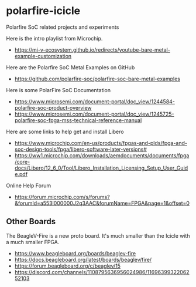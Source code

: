 # polarfire-icicle
Polarfire SoC related projects and experiments

Here is the intro playlist from Microchip.

* https://mi-v-ecosystem.github.io/redirects/youtube-bare-metal-example-customization

Here are the Polarfire SoC Metal Examples on GitHub

* https://github.com/polarfire-soc/polarfire-soc-bare-metal-examples

Here is some PolarFire SoC Documentation

* https://www.microsemi.com/document-portal/doc_view/1244584-polarfire-soc-product-overview
* https://www.microsemi.com/document-portal/doc_view/1245725-polarfire-soc-fpga-mss-technical-reference-manual

Here are some links to help get and install Libero

* https://www.microchip.com/en-us/products/fpgas-and-plds/fpga-and-soc-design-tools/fpga/libero-software-later-versions#
* https://ww1.microchip.com/downloads/aemdocuments/documents/fpga/core-docs/Libero/12_6_0/Tool/Libero_Installation_Licensing_Setup_User_Guide.pdf

Online Help Forum

* https://forum.microchip.com/s/forums?&forumId=a553l000000J2q3AAC&forumName=FPGA&page=1&offset=0

Other Boards
------------

The BeagleV-Fire is a new proto board. It's much smaller than the Icicle with a much smaller FPGA.

* https://www.beagleboard.org/boards/beaglev-fire
* https://docs.beagleboard.org/latest/boards/beaglev/fire/
* https://forum.beagleboard.org/c/beaglev/15
* https://discord.com/channels/1108795636956024986/1169639932206252103 
